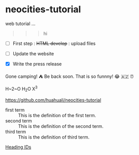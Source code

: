 # neocities-tutorial
web tutorial
...
>>>hi
- [ ] First step
: ~~HTML develop~~
: upload files
- [ ] Update the website
- [x] Write the press release 


Gone camping! ⛺ Be back soon.
That is so funnny! 😂 🇦🇿 ⏰ 

H~2~O 
H<sub>2</sub>O
X<sup>3</sup>

https://github.com/huahuali/neocities-tutorial

<dl>
    <dt>first term</dt>
    <dd>This is the definition of the first term.</dd>
    <dt>second term</dt>
    <dd>This is the definition of the second term.</dd>
  <dt>third term</dt>
  <dd>This is the definition of third term.</dd>
</dl>

[Heading IDs](https://www.baidu.com)
